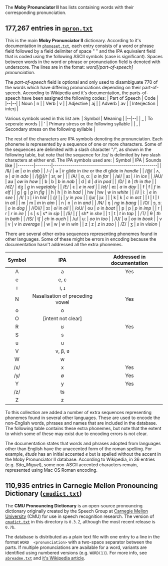 The **Moby Pronunciator II** has lists containing words with their corresponding pronunciation.

## 177,267 entries in [`mpron.txt`](https://github.com/elitejake/Moby-Project/blob/main/Moby%20Pronunciator%20II/mpron.txt)
This is the main **Moby Pronunciator II** dictionary.  According to it's documentation in [`phoneset.txt`](https://github.com/elitejake/Moby-Project/blob/main/Moby%20Pronunciator%20II/phoneset.txt), each entry consists of a word or phrase field followed by a field delimiter of space " " and the IPA equivalent field that is coded using the following ASCII symbols (case is significant). Spaces between words in the  word or phrase or pronunciation field is denoted with underscore. The lines are in the fomat: *word[/part-of-speech] pronunciation*.

The *part-of-speech* field is optional and only used to disambiguate 770 of the words which have differing pronunciations depending on their part-of-speech. According to Wikipedia and it's documentation, the parts-of-speech have been assigned the following codes:
| Part of Speech | Code |
|--|--|
| Noun | n |
| Verb | v |
| Adjective | aj |
| Adverb | av |
| Interjection | interj |
 
 Various symbols used in this list are:
| Symbol | Meaning |
|--|--|
| _ | To seperate words |
| ' | Primary stress on the following syllable |
| , | Secondary stress on the following syllable |

The rest of the characters are IPA symbols denoting the pronunciation. Each phoneme is represented by a sequence of one or more characters. Some of the sequences are delimited with a slash character "/", as shown in the following table, but note that the sequence for /ɔɪ/ is delimited by _two_ slash characters at either end. The IPA symbols used are:
| Symbol | IPA    | Sounds like                                        |
|--------|--------|----------------------------------------------------|
| /&/    | æ      | *a* in *dab*                                       |
| /-/    | ə      | *ir* glide in *tire* or the *dl* glide in *handle* |
| /@/    | ʌ, ə   | *a* in *ado*                                       |
| /[@]/r | ɜr, ər |                                                    |
| /A/    | ɑ, ɑː  | *a* in *far*                                       |
| /aI/   | aɪ     | *i* in *ice*                                       |
| /AU/   | aʊ     | *ow* in *how*                                      |
| b      | b      | *b* in *nab*                                       |
| d      | d      | *d* in *pod*                                       |
| /D/    | ð      | *th* in *the*                                      |
| /dZ/   | dʒ     | *g* in *vegetably*                                 |
| /E/    | ɛ      | *e* in *red*                                       |
| /eI/   | eɪ     | *a* in *day*                                       |
| f      | f      | *f* in *elf*                                       |
| g      | ɡ      | *g* in *fig*                                       |
| h      | h      | *h* in *had*                                       |
| hw     | hw     | *w* in *white*                                     |
| /i/    | iː     | *e* in *see*                                       |
| /I/    | ɪ      | *i* in *hid*                                       |
| /j/    | j      | *y* in *you*                                       |
| /ju/   | juː    |                                                    |
| k      | k      | *c* in *act*                                       |
| l      | l      | *l* in *ail*                                       |
| m      | m      | *m* in *aim*                                       |
| n      | n      | *n* in *and*                                       |
| /N/    | ŋ      | *ng* in *bang*                                     |
| /O/    | ɔ, ɔː  | *o* in *dog*                                       |
| //Oi// | ɔɪ     | *oi* in *oil*                                      |
| /oU/   | oʊ     | *o* in *boat*                                      |
| p      | p      | *p* in *imp*                                       |
| r      | r      | *r* in *ire*                                       |
| s      | s      | s* in *sip*                                        |
| /S/    | ʃ      | sh* in *she*                                       |
| t      | t      | *t* in *tap*                                       |
| /T/    | θ      | *th* in *bath*                                     |
| /tS/   | tʃ     | *ch* in *ouch*                                     |
| /u/    | uː     | *oo* in *too*                                      |
| /U/    | ʊ      | *oo* in *book*                                     |
| v      | v      | *v* in *average*                                   |
| w      | w      | *w* in *win*                                       |
| z      | z      | *z* in *zoo*                                       |
| /Z/    | ʒ      | *s* in *vision*                                    |

There are several other extra sequences representing phonemes found in other languages. Some of these might be errors in encoding because the documentation hasn't addressed all the extra phonemes.

| Symbol |               IPA               | Addressed in documentation |
|:------:|:-------------------------------:|:--------------------------:|
| A      | a                               |             Yes            |
| e      | e, ɛ                            |                            |
| i      | i, ɪ                            |                            |
| N      | Nasalisation of preceding vowel |             Yes            |
| o      | o                               |                            |
| O      | [intent not clear]              |                            |
| R      | ʁ                               |             Yes            |
| S      | s                               |                            |
| u      | u                               |                            |
| V      | v, β, ʋ                         |                            |
| W      | w                               |                            |
| /x/    | x                               |             Yes            |
| /y/    | ø                               |             Yes            |
| Y      | y                               |             Yes            |
| /z/    | ts                              |                            |
| Z      | z                               |                            |

To this collection are added a number of extra sequences representing phonemes found in several other languages. These are used to encode the non-English words, phrases and names that are included in the database. The following table contains these extra phonemes, but note that the extent to which some of these may exist due to encoding errors is not clear.

The documentation states that words and phrases adopted from languages other than English have the unaccented form of the roman spelling. For example, *étude* has an initial accented *e* but is spelled without the accent in the Moby Pronunciator II database. According to Wikipedia, in 36 entries (e.g.  _São_Miguel_), some non-ASCII accented characters remain, represented using Mac OS Roman encoding.

## 110,935 entries in Carnegie Mellon Pronouncing Dictionary ([`cmudict.txt`](https://github.com/elitejake/Moby-Project/blob/main/Moby%20Pronunciator%20II/cmudict.txt))
The **CMU Pronouncing Dictionary** is an open-source pronouncing dictionary originally created by the Speech Group at  [Carnegie Mellon University](https://en.wikipedia.org/wiki/Carnegie_Mellon_University "Carnegie Mellon University") (CMU) for use in speech recognition research. The version of [`cmudict.txt`](https://github.com/elitejake/Moby-Project/blob/main/Moby%20Pronunciator%20II/cmudict.txt) in this directory is `0.3.Z`, although the most recent release is `0.7b`.

The database is distributed as a plain text file with one entry to a line in the format `WORD  <pronunciation>` with a two-space separator between the parts. If multiple pronunciations are available for a word, variants are identified using numbered versions (e.g. `WORD(1)`). For more info, see [`abreadme.txt`](https://github.com/elitejake/Moby-Project/blob/main/Moby%20Pronunciator%20II/abreadme.txt) and [it's Wikipedia article](https://en.wikipedia.org/wiki/CMU_Pronouncing_Dictionary).

